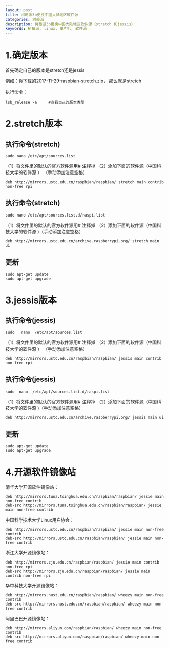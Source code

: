 ```yaml
---
layout: post
title: 树莓派3b更换中国大陆地区软件源
categories: 树莓派
description: 树莓派3b更换中国大陆地区软件源（stretch 和jessis）
keywords: 树莓派, linux, 单片机, 软件源
---
```


# 1.确定版本

首先确定自己的版本是stretch还是jessis

例如：你下载的2017-11-29-raspbian-stretch.zip， 那么就是stretch

执行命令：

```
lsb_release -a     #查看自己的版本类型
```
# 2.stretch版本

## 执行命令(stretch)

```
sudo nano /etc/apt/sources.list 
```
（1）将文件里的默认的官方软件源用# 注释掉 
（2）添加下面的软件源（中国科技大学的软件源 ） （手动添加注意空格）

```
deb http://mirrors.ustc.edu.cn/raspbian/raspbian/ stretch main contrib non-free rpi
```
## 执行命令(stretch)

```
sudo nano /etc/apt/sources.list.d/raspi.list 
```
（1）将文件里的默认的官方软件源用# 注释掉 
（2）添加下面的软件源（中国科技大学的软件源 )（手动添加注意空格）

```
deb http://mirrors.ustc.edu.cn/archive.raspberrypi.org/ stretch main ui
```

## 更新

```
sudo apt-get update 
sudo apt-get upgrade
```

# 3.jessis版本

## 执行命令(jessis)

```
sudo   nano  /etc/apt/sources.list 
```
（1）将文件里的默认的官方软件源用# 注释掉 
（2）添加下面的软件源（中国科技大学的软件源 ） （手动添加注意空格）

```
deb http://mirrors.ustc.edu.cn/raspbian/raspbian/ jessis main contrib non-free rpi
```

## 执行命令(jessis)

```
sudo  nano  /etc/apt/sources.list.d/raspi.list 
```
（1）将文件里的默认的官方软件源用# 注释掉 
（2）添加下面的软件源（中国科技大学的软件源 )（手动添加注意空格）

```
deb http://mirrors.ustc.edu.cn/archive.raspberrypi.org/ jessis main ui
```

## 更新

```
sudo apt-get update
sudo apt-get upgrade 
```



# 4.开源软件镜像站

清华大学开源软件镜像站：

```
deb http://mirrors.tuna.tsinghua.edu.cn/raspbian/raspbian/ jessie main non-free contrib
deb-src http://mirrors.tuna.tsinghua.edu.cn/raspbian/raspbian/ jessie main non-free contrib
```

中国科学技术大学Linux用户协会：

```
deb http://mirrors.ustc.edu.cn/raspbian/raspbian/ jessie main non-free contrib
deb-src http://mirrors.ustc.edu.cn/raspbian/raspbian/ jessie main non-free contrib
```

浙江大学开源镜像站：

```
deb http://mirrors.zju.edu.cn/raspbian/raspbian/ jessie main contrib non-free rpi
deb-src http://mirrors.zju.edu.cn/raspbian/raspbian/ jessie main contrib non-free rpi
```

华中科技大学开源镜像站：

```
deb http://mirrors.hust.edu.cn/raspbian/raspbian/ wheezy main non-free contrib
deb-src http://mirrors.hust.edu.cn/raspbian/raspbian/ wheezy main non-free contrib
```

阿里巴巴开源镜像站：

```
deb http://mirrors.aliyun.com/raspbian/raspbian/ wheezy main non-free contrib
deb-src http://mirrors.aliyun.com/raspbian/raspbian/ wheezy main non-free contrib
```

